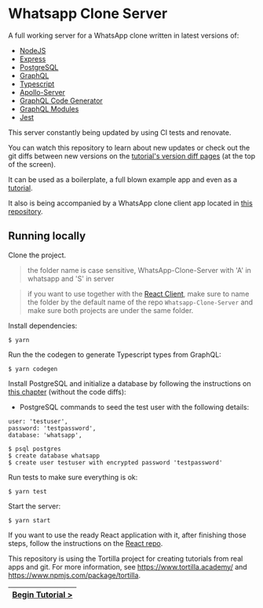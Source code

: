 # Whatsapp Clone Server

[//]: # (head-end)


A full working server for a WhatsApp clone written in latest versions of:
* [NodeJS](https://github.com/nodejs/node)
* [Express](https://github.com/expressjs/express)
* [PostgreSQL](https://github.com/postgres/postgres)
* [GraphQL](https://github.com/graphql/graphql-js)
* [Typescript](https://github.com/microsoft/TypeScript)
* [Apollo-Server](https://github.com/apollographql/apollo-server)
* [GraphQL Code Generator](https://github.com/dotansimha/graphql-code-generator)
* [GraphQL Modules](https://github.com/urigo/graphql-modules)
* [Jest](https://github.com/facebook/jest)

This server constantly being updated by using CI tests and renovate.

You can watch this repository to learn about new updates or check out the git diffs between new versions on the [tutorial's version diff pages](https://www.tortilla.academy/Urigo/WhatsApp-Clone-Tutorial) (at the top of the screen).

It can be used as a boilerplate, a full blown example app and even as a [tutorial](https://github.com/Urigo/WhatsApp-Clone-Tutorial).

It also is being accompanied by a WhatsApp clone client app located in [this repository](https://github.com/Urigo/WhatsApp-Clone-Client-React).

## Running locally

Clone the project.

> the folder name is case sensitive, WhatsApp-Clone-Server with 'A' in whatsapp and 'S' in server

> if you want to use together with the [React Client](https://github.com/Urigo/WhatsApp-Clone-Client-React), make sure to name the folder by the default name of the repo `Whatsapp-Clone-Server` and make sure both projects are under the same folder.

Install dependencies:
```
$ yarn
```

Run the the codegen to generate Typescript types from GraphQL:
```
$ yarn codegen
```

Install PostgreSQL and initialize a database by following the instructions on [this chapter](https://www.tortilla.academy/Urigo/WhatsApp-Clone-Tutorial/master/next/step/14) (without the code diffs):

* PostgreSQL commands to seed the test user with the following details:
```
user: 'testuser',
password: 'testpassword',
database: 'whatsapp',
```
```sh-session
$ psql postgres
$ create database whatsapp
$ create user testuser with encrypted password 'testpassword'
```

Run tests to make sure everything is ok:
```
$ yarn test
```

Start the server:
```
$ yarn start
```

If you want to use the ready React application with it, after finishing those steps, follow the instructions on the [React repo](https://github.com/Urigo/WhatsApp-Clone-Client-React).


This repository is using the Tortilla project for creating tutorials from real apps and git. For more information, see https://www.tortilla.academy/ and https://www.npmjs.com/package/tortilla.


[//]: # (foot-start)

[{]: <helper> (navStep)

| [Begin Tutorial >](.tortilla/manuals/views/step1.md) |
|----------------------:|

[}]: #
